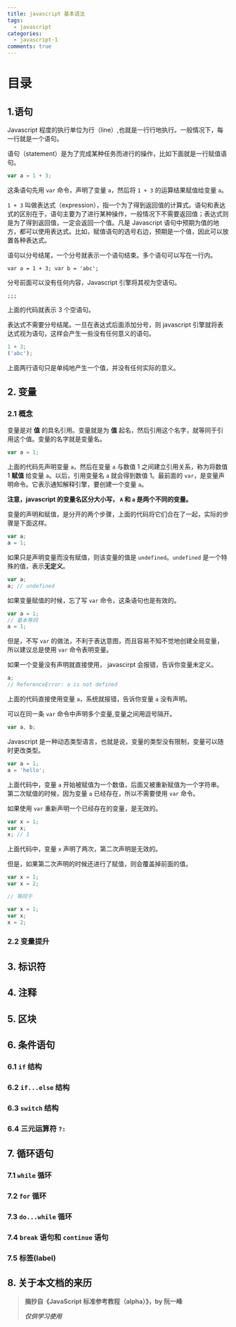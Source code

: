 ```yaml
---
title: javascript 基本语法
tags:
  - javascript
categories:
  - javascript·1
comments: true
---
```


# 目录

## 1.语句

Javascript 程度的执行单位为行（line）,也就是一行行地执行。一般情况下，每一行就是一个语句。

语句（statement）是为了完成某种任务而进行的操作，比如下面就是一行赋值语句。

```javascript
var a = 1 + 3;
```

这条语句先用 `var` 命令，声明了变量 `a`，然后将 `1 + 3` 的运算结果赋值给变量 `a`。

`1 + 3` 叫做表达式（expression），指一个为了得到返回值的计算式。语句和表达式的区别在于，语句主要为了进行某种操作，一般情况下不需要返回值；表达式则是为了得到返回值，一定会返回一个值。凡是 Javascript 语句中预期为值的地方，都可以使用表达式。比如，赋值语句的选号右边，预期是一个值，因此可以放置各种表达式。

语句以分号结尾，一个分号就表示一个语句结束。多个语句可以写在一行内。

```text
var a = 1 + 3; var b = 'abc';
```

分号前面可以没有任何内容，Javascript 引擎将其视为空语句。

```text
;;;
```

上面的代码就表示 3 个空语句。

表达式不需要分号结尾。一旦在表达式后面添加分号，则 javascript 引擎就将表达式视为语句，这样会产生一些没有任何意义的语句。

```javascript
1 + 3;
('abc');
```

上面两行语句只是单纯地产生一个值，并没有任何实际的意义。

## 2. 变量

### 2.1 概念

变量是对 **值** 的具名引用。变量就是为 **值** 起名，然后引用这个名字，就等同于引用这个值。变量的名字就是变量名。

```javascript
var a = 1;
```

上面的代码先声明变量 `a`，然后在变量 `a` 与数值 1 之间建立引用关系，称为将数值 1 **赋值** 给变量 `a`。以后，引用变量名 `a` 就会得到数值 1。最前面的 `var`，是变量声明命令。它表示通知解释引擎，要创建一个变量 `a`。

**注意，javascript 的变量名区分大小写， `A` 和 `a` 是两个不同的变量。**

变量的声明和赋值，是分开的两个步骤，上面的代码将它们合在了一起，实际的步骤是下面这样。

```javascript
var a;
a = 1;
```

如果只是声明变量而没有赋值，则该变量的值是 `undefined`。`undefined` 是一个特殊的值，表示**无定义**。

```javascript
var a;
a; // undefined
```

如果变量赋值的时候，忘了写 `var` 命令，这条语句也是有效的。

```javascript
var a = 1;
// 基本等同
a = 1;
```

但是，不写 `var` 的做法，不利于表达意图，而且容易不知不觉地创建全局变量，所以建议总是使用 `var` 命令表明变量。

如果一个变量没有声明就直接使用， javascirpt 会报错，告诉你变量未定义。

```javascript
a;
// ReferenceError: a is not defined
```

上面的代码直接使用变量 `a`，系统就报错，告诉你变量 `a` 没有声明。

可以在同一条 `var` 命令中声明多个变量,变量之间用逗号隔开。

```javascript
var a, b;
```

Javascript 是一种动态类型语言，也就是说，变量的类型没有限制，变量可以随时更改类型。

```javascript
var a = 1;
a = 'hello';
```

上面代码中，变量 `a` 开始被赋值为一个数值，后面又被重新赋值为一个字符串。第二次赋值的时候，因为变量 `a` 已经存在，所以不需要使用 `var` 命令。

如果使用 `var` 重新声明一个已经存在的变量，是无效的。

```javascript
var x = 1;
var x;
x; // 1
```

上面代码中，变量 `x` 声明了两次，第二次声明是无效的。

但是，如果第二次声明的时候还进行了赋值，则会覆盖掉前面的值。

```javascript
var x = 1;
var x = 2;

// 等同于

var x = 1;
var x;
x = 2;
```

### 2.2 变量提升

## 3. 标识符

## 4. 注释

## 5. 区块

## 6. 条件语句

### 6.1 `if` 结构

### 6.2 `if...else` 结构

### 6.3 `switch` 结构

### 6.4 三元运算符 `?:`

## 7. 循环语句

### 7.1 `while` 循环

### 7.2 `for` 循环

### 7.3 `do...while` 循环

### 7.4 `break` 语句和 `continue` 语句

### 7.5 标签(label)

## 8. 关于本文档的来历

> **摘抄自《JavaScript 标准参考教程（alpha）》，by 阮一峰**
>
> **_仅供学习使用_**
